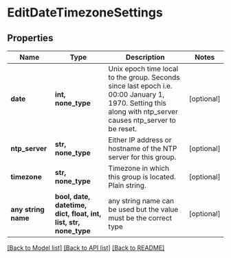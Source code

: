 # EditDateTimezoneSettings


## Properties
Name | Type | Description | Notes
------------ | ------------- | ------------- | -------------
**date** | **int, none_type** | Unix epoch time local to the group. Seconds since last epoch i.e. 00:00 January 1, 1970. Setting this along with ntp_server causes ntp_server to be reset. | [optional] 
**ntp_server** | **str, none_type** | Either IP address or hostname of the NTP server for this group. | [optional] 
**timezone** | **str, none_type** | Timezone in which this group is located. Plain string. | [optional] 
**any string name** | **bool, date, datetime, dict, float, int, list, str, none_type** | any string name can be used but the value must be the correct type | [optional]

[[Back to Model list]](../README.md#documentation-for-models) [[Back to API list]](../README.md#documentation-for-api-endpoints) [[Back to README]](../README.md)



